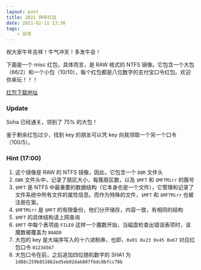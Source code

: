```yaml
---
layout: post
title: 2021 拜年红包
date: 2021-02-11 13:30
tags:
    - 杂项
---
```


祝大家牛年吉祥！牛气冲天！多发牛会！

下面是一个 misc 红包，具体而言，是 RAW 格式的 NTFS 镜像。它包含一个大包（66/2）和一个小包（10/10），每个红包都是八位数字的支付宝口令红包。欢迎你来玩！！！

[红包下载地址](https://stuxjtueducn-my.sharepoint.com/:u:/g/personal/lcy2000_stu_xjtu_edu_cn/EVc6yOJHadBDoG9Xfo0N1mMBiNy7JQ-FtvRx8HitXqXCUw?e=EUUMex)

### Update

Soha 已经通关，领到了 75% 的大包！

鉴于剩余红包过少，找到 key 的朋友可以凭 key 向我领取一个另一个口令（100/5）。

### Hint (17:00)

1. 这个镜像是 RAW 的 NTFS 镜像，因此，它包含一个 `DBR` 文件头
2. `DBR` 文件头中，记录了扇区大小，每簇扇区数，以及 `$MFT` 和 `$MFTMirr` 的簇号
3. `$MFT` 是 NTFS 中最重要的数据结构（它本身也是一个文件），它管理和记录了文件系统中所有文件的属性信息。而作为特殊的文件，`$MFT` 和 `$MFTMirr` 也被注册在案。
4. `$MFTMirr` 是 `$MFT` 的有限备份，他们分开储存，内容一致，有相同的结构
5. `$MFT` 的具体结构请上网查询
6. `$MFT` 中每个表项由 `FILE0` 这样一个魔数开始，当磁盘检查出错误表项时，该魔数被覆盖为 `BAAD0`
7. 大包的 key 是大端序写入的十六进制串，也即，`0x01 0x23 0x45 0x67` 对应红包口令 `01234567`
8. 大包口令在前，之后追加四位随机数字的 SHA1 为 `1d88c259b853862ed5eb02dab807fbdc8bfcc78b`
